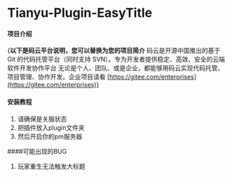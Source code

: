 # Tianyu-Plugin-EasyTitle

#### 项目介绍
{**以下是码云平台说明，您可以替换为您的项目简介**
码云是开源中国推出的基于 Git 的代码托管平台（同时支持 SVN）。专为开发者提供稳定、高效、安全的云端软件开发协作平台
无论是个人、团队、或是企业，都能够用码云实现代码托管、项目管理、协作开发。企业项目请看 [https://gitee.com/enterprises](https://gitee.com/enterprises)}



#### 安装教程

1. 请确保是关服状态
2. 把插件放入plugin文件夹
3. 然后开启你的pm服务器

####可能出现的BUG

1. 玩家重生无法触发大标题

